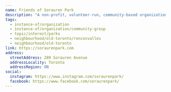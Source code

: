 ```yaml
---
name: Friends of Sorauren Park
description: "A non-profit, volunteer-run, community-based organization dedicated to the completion and enjoyment of Sorauren Park. Founded as the Wabash Building Society, the organization manages the outdoor movie series, natural ice rink, festivals and promotes park events and programs. Advocates for the development of the Wabash Community Centre."
tags:
  - instance-of/organization
  - instance-of/organization/community-group
  - topic/interest/parks
  - neighbourhood/old-toronto/roncesvalles
  - neighbourhood/old-toronto
link: https://soraurenpark.com
address:
  streetAddress: 289 Sorauren Avenue
  addressLocality: Toronto
  addressRegion: ON
social:
  instagram: https://www.instagram.com/soraurenpark/
  facebook: https://www.facebook.com/soraurenpark/
---
```

